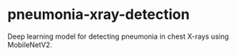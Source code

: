 # pneumonia-xray-detection
Deep learning model for detecting pneumonia in chest X-rays using MobileNetV2.
